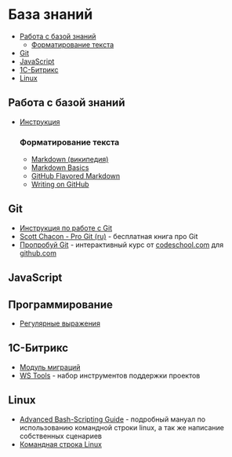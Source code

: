 База знаний
===========

- [Работа с базой знаний](#user-content-Работа-с-базой-знаний)
	- [Форматирование текста](#user-content-Форматирование-текста)
- [Git](#git)
- [JavaScript](#javascript)
- [1С-Битрикс](#user-content-1С-Битрикс)
- [Linux](#linux)

## Работа с базой знаний

- [Инструкция](CONTRIBUTING.md)

	### Форматирование текста
	- [Markdown (википедия)](https://ru.wikipedia.org/wiki/Markdown)
	- [Markdown Basics](https://help.github.com/articles/markdown-basics/)
	- [GitHub Flavored Markdown](https://help.github.com/articles/github-flavored-markdown/)
	- [Writing on GitHub](https://help.github.com/articles/writing-on-github/)

## Git
- [Инструкция по работе с Git](articles/Git/Инструкция/README.md)
- [Scott Chacon - Pro Git (ru)](http://git-scm.com/book/ru) - бесплатная книга про Git
- [Пропробуй Git](https://try.github.io) - интерактивный курс от [codeschool.com](http://codeschool.com) для [github.com](http://github.com)

## JavaScript

## Программирование
- [Регулярные выражения](media/regexp.pdf)

## 1С-Битрикс
- [Модуль миграций](https://github.com/worksolutions/bitrix-module-migrations/blob/master/README.md)
- [WS Tools](https://github.com/worksolutions/bitrix-module-tools/) - набор инструментов поддержки проектов

## Linux
- [Advanced Bash-Scripting Guide](http://www.opennet.ru/docs/RUS/bash_scripting_guide/) - подробный мануал по использованию командной строки linux, а так же написание собственных сценариев
- [Командная строка Linux](articles/Linux/Shell/README.md)

